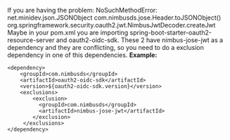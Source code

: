 <p>If you are having the problem: NoSuchMethodError: net.minidev.json.JSONObject com.nimbusds.jose.Header.toJSONObject() org.springframework.security.oauth2.jwt.NimbusJwtDecoder.createJwt Maybe in your pom.xml you are importing spring-boot-starter-oauth2-resource-server and oauth2-oidc-sdk. These 2 have nimbus-jose-jwt as a dependency and they are conflicting, so you need to do a exclusion dependency in one of this dependencies. <strong>Example:</strong></p>

```
<dependency>
    <groupId>com.nimbusds</groupId>
    <artifactId>oauth2-oidc-sdk</artifactId>
    <version>${oauth2-oidc-sdk.version}</version>
    <exclusions>
        <exclusion>
          <groupId>com.nimbusds</groupId>
          <artifactId>nimbus-jose-jwt</artifactId>
        </exclusion>
     </exclusions>
</dependency>
```
